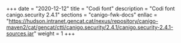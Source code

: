 +++
date        = "2020-12-12"
title       = "Codi font"
description = "Codi font canigo.security 2.4.1"
sections    = "canigo-fwk-docs"
enllac		= "https://hudson.intranet.gencat.cat/nexus/repository/canigo-maven2/cat/gencat/ctti/canigo.security/2.4.1/canigo.security-2.4.1-sources.jar"
weight		= 1
+++
